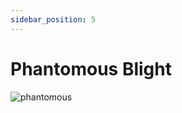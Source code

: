 ```yaml
---
sidebar_position: 5
---
```


# Phantomous Blight

![phantomous](https://vwiki.valorserver.com/api/item/picture/phantomous%20blight)
